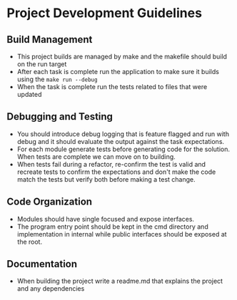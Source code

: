 # Project Development Guidelines

## Build Management
- This project builds are managed by make and the makefile should build on the run target
- After each task is complete run the application to make sure it builds using the `make run --debug`
- When the task is complete run the tests related to files that were updated

## Debugging and Testing
- You should introduce debug logging that is feature flagged and run with debug and it should evaluate the output against the task expectations.
- For each module generate tests before generating code for the solution. When tests are complete we can move on to building.
- When tests fail during a refactor, re-confirm the test is valid and recreate tests to confirm the expectations and don't make the code match the tests but verify both before making a test change.

## Code Organization
- Modules should have single focused and expose interfaces.
- The program entry point should be kept in the cmd directory and implementation in internal while public interfaces should be exposed at the root.

## Documentation
- When building the project write a readme.md that explains the project and any dependencies
